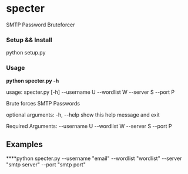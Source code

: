 # specter
SMTP Password Bruteforcer

### Setup && Install

python setup.py

### Usage

**python specter.py -h**

usage: specter.py [-h] --username U --wordlist W --server S --port P

Brute forces SMTP Passwords

optional arguments:
  -h, --help    show this help message and exit

Required Arguments:
  --username U
  --wordlist W
  --server S
  --port P
  
  ## Examples
  
 ****python specter.py --username "email" --wordlist "wordlist" --server "smtp server" --port "smtp port"
  
  





